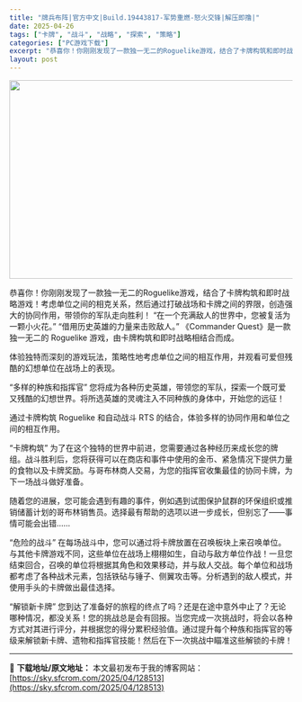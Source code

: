```yaml
---
title: "牌兵布阵|官方中文|Build.19443817-军势重燃-怒火交锋|解压即撸|"
date: 2025-04-26
tags: ["卡牌", "战斗", "战略", "探索", "策略"]
categories: ["PC游戏下载"]
excerpt: "恭喜你！你刚刚发现了一款独一无二的Roguelike游戏，结合了卡牌构筑和即时战略游戏！考虑单位之间的相克关系，然后通过打破战场和卡牌之间的界限，创造强大的协同作用，带领你的军队走向胜利！ “在一个充满敌人的世界中，您被复活为一颗小火花。” “借用历史英雄的力量来击败敌人。” 《Commander &hellip;"
layout: post
---
```


<img class="aligncenter size-full wp-image-128501" src="https://sky.sfcrom.com/wp-content/uploads/2025/04/202504260843073.webp" alt="" width="616" height="353" />

恭喜你！你刚刚发现了一款独一无二的Roguelike游戏，结合了卡牌构筑和即时战略游戏！考虑单位之间的相克关系，然后通过打破战场和卡牌之间的界限，创造强大的协同作用，带领你的军队走向胜利！
“在一个充满敌人的世界中，您被复活为一颗小火花。”
“借用历史英雄的力量来击败敌人。”
《Commander Quest》是一款独一无二的 Roguelike 游戏，由卡牌构筑和即时战略相结合而成。

体验独特而深刻的游戏玩法，策略性地考虑单位之间的相互作用，并观看可爱但残酷的幻想单位在战场上的表现。

“多样的种族和指挥官”
您将成为各种历史英雄，带领您的军队，探索一个既可爱又残酷的幻想世界。将所选英雄的灵魂注入不同种族的身体中，开始您的远征！

通过卡牌构筑 Roguelike 和自动战斗 RTS 的结合，体验多样的协同作用和单位之间的相互作用。

“卡牌构筑”
为了在这个独特的世界中前进，您需要通过各种经历来成长您的牌组。战斗胜利后，您将获得可以在商店和事件中使用的金币、紧急情况下提供力量的食物以及卡牌奖励。与哥布林商人交易，为您的指挥官收集最佳的协同卡牌，为下一场战斗做好准备。

随着您的进展，您可能会遇到有趣的事件，例如遇到试图保护鼠群的环保组织或推销储蓄计划的哥布林销售员。选择最有帮助的选项以进一步成长，但别忘了——事情可能会出错……

“危险的战斗”
在每场战斗中，您可以通过将卡牌放置在召唤板块上来召唤单位。与其他卡牌游戏不同，这些单位在战场上栩栩如生，自动与敌方单位作战！一旦您结束回合，召唤的单位将根据其角色和效果移动，并与敌人交战。每个单位和战场都考虑了各种战术元素，包括铁砧与锤子、侧翼攻击等。分析遇到的敌人模式，并使用手头的卡牌做出最佳选择。

“解锁新卡牌”
您到达了准备好的旅程的终点了吗？还是在途中意外中止了？无论哪种情况，都没关系！您的挑战总是会有回报。当您完成一次挑战时，将会以各种方式对其进行评分，并根据您的得分累积经验值。通过提升每个种族和指挥官的等级来解锁新卡牌、遗物和指挥官技能！然后在下一次挑战中瞄准这些解锁的卡牌！

---
📖 **下载地址/原文地址：** 本文最初发布于我的博客网站：[https://sky.sfcrom.com/2025/04/128513](https://sky.sfcrom.com/2025/04/128513)
